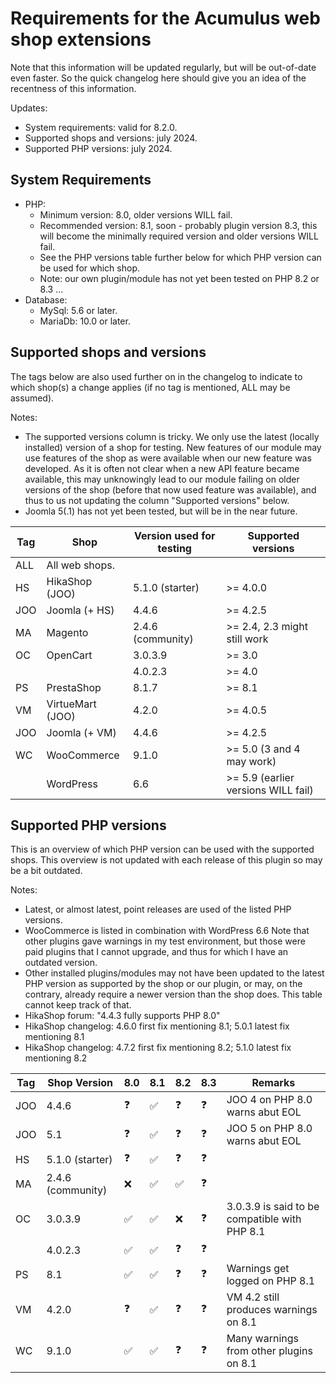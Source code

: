Requirements for the Acumulus web shop extensions
=================================================

Note that this information will be updated regularly, but will be out-of-date
even faster. So the quick changelog here should give you an idea of the
recentness of this information.

Updates:

- System requirements: valid for 8.2.0.
- Supported shops and versions: july 2024.
- Supported PHP versions: july 2024.

System Requirements
-------------------

- PHP:
    * Minimum version: 8.0, older versions WILL fail.
    * Recommended version: 8.1, soon - probably plugin version 8.3, this will become the
      minimally required version and older versions WILL fail.
    * See the PHP versions table further below for which PHP version can be used for which
      shop.
    * Note: our own plugin/module has not yet been tested on PHP 8.2 or 8.3 ...
- Database:
    * MySql: 5.6 or later.
    * MariaDb: 10.0 or later.

Supported shops and versions
----------------------------
The tags below are also used further on in the changelog to indicate to which
shop(s) a change applies (if no tag is mentioned, ALL may be assumed).

Notes:

- The supported versions column is tricky. We only use the latest (locally
  installed) version of a shop for testing. New features of our module may use
  features of the shop as were available when our new feature was developed.
  As it is often not clear when a new API feature became available, this may
  unknowingly lead to our module failing on older versions of the shop (before
  that now used feature was available), and thus to us not updating the column
  "Supported versions" below.
- Joomla 5(.1) has not yet been tested, but will be in the near future.

| Tag | Shop             | Version used for testing | Supported versions                  |
|-----|------------------|--------------------------|-------------------------------------|
| ALL | All web shops.   |                          |                                     |
| HS  | HikaShop (JOO)   | 5.1.0 (starter)          | >= 4.0.0                            |
| JOO | Joomla (+ HS)    | 4.4.6                    | >= 4.2.5                            | 
| MA  | Magento          | 2.4.6 (community)        | >= 2.4, 2.3 might still work        |
| OC  | OpenCart         | 3.0.3.9                  | >= 3.0                              |
|     |                  | 4.0.2.3                  | >= 4.0                              |
| PS  | PrestaShop       | 8.1.7                    | >= 8.1                              |
| VM  | VirtueMart (JOO) | 4.2.0                    | >= 4.0.5                            |
| JOO | Joomla (+ VM)    | 4.4.6                    | >= 4.2.5                            |
| WC  | WooCommerce      | 9.1.0                    | >= 5.0 (3 and 4 may work)           |
|     | WordPress        | 6.6                      | >= 5.9 (earlier versions WILL fail) |

Supported PHP versions
----------------------
This is an overview of which PHP version can be used with the supported shops.
This overview is not updated with each release of this plugin so may be a bit outdated.

Notes:

- Latest, or almost latest, point releases are used of the listed PHP versions.
- WooCommerce is listed in combination with WordPress 6.6 Note that other plugins gave
  warnings in my test environment, but those were paid plugins that I cannot upgrade, and
  thus for which I have an outdated version.
- Other installed plugins/modules may not have been updated to the latest
  PHP version as supported by the shop or our plugin, or may, on the contrary,
  already require a newer version than the shop does. This table cannot keep
  track of that.
- HikaShop forum: "4.4.3 fully supports PHP 8.0"
- HikaShop changelog: 4.6.0 first fix mentioning 8.1; 5.0.1 latest fix mentioning 8.1
- HikaShop changelog: 4.7.2 first fix mentioning 8.2; 5.1.0 latest fix mentioning 8.2

| Tag | Shop Version      | 8.0 | 8.1 | 8.2 | 8.3 | Remarks                                        |
|-----|-------------------|-----|-----|-----|-----|------------------------------------------------|
| JOO | 4.4.6             | ❓  | ✅  | ❓  | ❓  | JOO 4 on PHP 8.0 warns abut EOL               |
| JOO | 5.1               | ❓  | ✅  | ❓  | ❓  | JOO 5 on PHP 8.0 warns abut EOL               |
| HS  | 5.1.0 (starter)   | ❓  | ✅  | ❓  | ❓  |                                               |
| MA  | 2.4.6 (community) | ❌  | ✅  | ✅  | ❓  |                                               |
| OC  | 3.0.3.9           | ✅  | ✅  | ❌  | ❓  | 3.0.3.9 is said to be compatible with PHP 8.1 |
|     | 4.0.2.3           | ✅  | ✅  | ❓  | ❓  |                                               |
| PS  | 8.1               | ✅  | ✅  | ❓  | ❓  | Warnings get logged on PHP 8.1                |
| VM  | 4.2.0             | ❓  | ✅  | ❓  | ❓  | VM 4.2 still produces warnings on 8.1         |
| WC  | 9.1.0             | ✅  | ✅  | ❓  | ❓  | Many warnings from other plugins on 8.1       |
